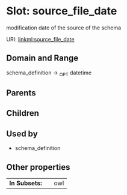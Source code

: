 
# Slot: source_file_date


modification date of the source of the schema

URI: [linkml:source_file_date](https://w3id.org/linkml/source_file_date)


## Domain and Range

schema_definition ->  <sub>OPT</sub>
 datetime

## Parents


## Children


## Used by

 * schema_definition

## Other properties

|  |  |  |
| --- | --- | --- |
| **In Subsets:** | | owl |

